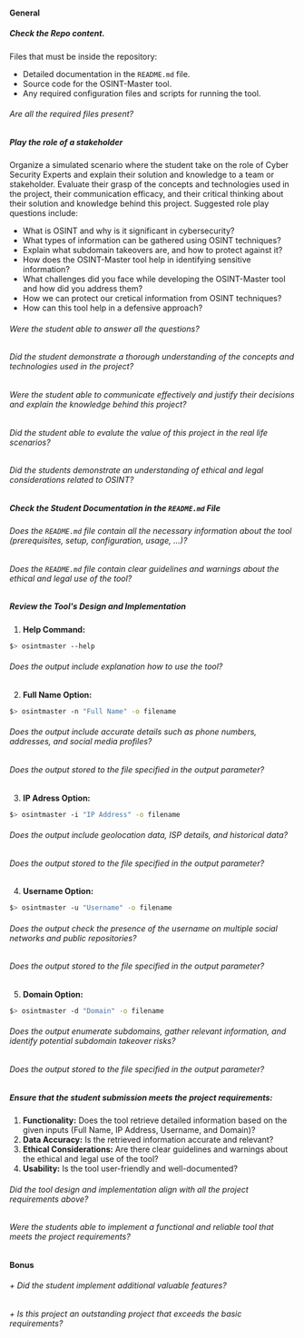 #### General

##### Check the Repo content.
Files that must be inside the repository:
- Detailed documentation in the `README.md` file.
- Source code for the OSINT-Master tool.
- Any required configuration files and scripts for running the tool.
###### Are all the required files present?

##### Play the role of a stakeholder
Organize a simulated scenario where the student take on the role of Cyber Security Experts and explain their solution and knowledge to a team or stakeholder. Evaluate their grasp of the concepts and technologies used in the project, their communication efficacy, and their critical thinking about their solution and knowledge behind this project.
Suggested role play questions include:

- What is OSINT and why is it significant in cybersecurity?
- What types of information can be gathered using OSINT techniques?
- Explain what subdomain takeovers are, and how to protect against it?
- How does the OSINT-Master tool help in identifying sensitive information?
- What challenges did you face while developing the OSINT-Master tool and how did you address them?
- How we can protect our cretical information from OSINT techniques?
- How can this tool help in a defensive approach? 
###### Were the student able to answer all the questions?
###### Did the student demonstrate a thorough understanding of the concepts and technologies used in the project?
###### Were the student able to communicate effectively and justify their decisions and explain the knowledge behind this project?
###### Did the student able to evalute the value of this project in the real life scenarios?
###### Did the students demonstrate an understanding of ethical and legal considerations related to OSINT?

##### Check the Student Documentation in the `README.md` File
###### Does the `README.md` file contain all the necessary information about the tool (prerequisites, setup, configuration, usage, ...)?
###### Does the `README.md` file contain clear guidelines and warnings about the ethical and legal use of the tool?

##### Review the Tool's Design and Implementation
1. **Help Command:** 
```sh
$> osintmaster --help
```
###### Does the output include explanation how to use the tool?

2. **Full Name Option:**
```sh
$> osintmaster -n "Full Name" -o filename
```
###### Does the output include accurate details such as phone numbers, addresses, and social media profiles?
###### Does the output stored to the file specified in the output parameter?

3. **IP Adress Option:**
```sh
$> osintmaster -i "IP Address" -o filename
```
###### Does the output include geolocation data, ISP details, and historical data?
###### Does the output stored to the file specified in the output parameter?

4. **Username Option:**
```sh
$> osintmaster -u "Username" -o filename
```
###### Does the output check the presence of the username on multiple social networks and public repositories?
###### Does the output stored to the file specified in the output parameter?

5. **Domain Option:**
```sh
$> osintmaster -d "Domain" -o filename
```
###### Does the output enumerate subdomains, gather relevant information, and identify potential subdomain takeover risks?
###### Does the output stored to the file specified in the output parameter?

##### Ensure that the student submission meets the project requirements:
1. **Functionality:** Does the tool retrieve detailed information based on the given inputs (Full Name, IP Address, Username, and Domain)?
2. **Data Accuracy:** Is the retrieved information accurate and relevant?
3. **Ethical Considerations:** Are there clear guidelines and warnings about the ethical and legal use of the tool?
4. **Usability:** Is the tool user-friendly and well-documented?
###### Did the tool design and implementation align with all the project requirements above?
###### Were the students able to implement a functional and reliable tool that meets the project requirements?

#### Bonus
###### + Did the student implement additional valuable features?
###### + Is this project an outstanding project that exceeds the basic requirements?
